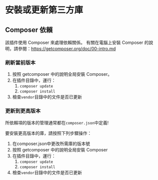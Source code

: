 # 安裝或更新第三方庫
## Composer 依賴
該插件使用 Composer 來處理依賴關係。 
有關在電腦上安裝 Composer 的說明，請參閱：https://getcomposer.org/doc/00-intro.md

### 刷新當前版本
1. 按照 getcomposer 中的說明全局安裝 Composer。
2. 在插件目錄中，運行：
   1. `composer update`
   2. `composer install`
3. 檢查`vendor`目錄中的文件是否已更新

### 更新到更高版本
所依賴項的版本的管理通常都在`composer.json`中定義!

要安裝更高版本的庫，請按照下列步驟操作：
  1. 在composer.json中更改所需庫的版本號
  2. 按照 getcomposer 中的說明全局安裝 Composer
  3. 在插件目錄中，運行：
     1. `composer update`
     2. `composer install`
  4. 檢查`vendor`目錄中的文件是否已更新